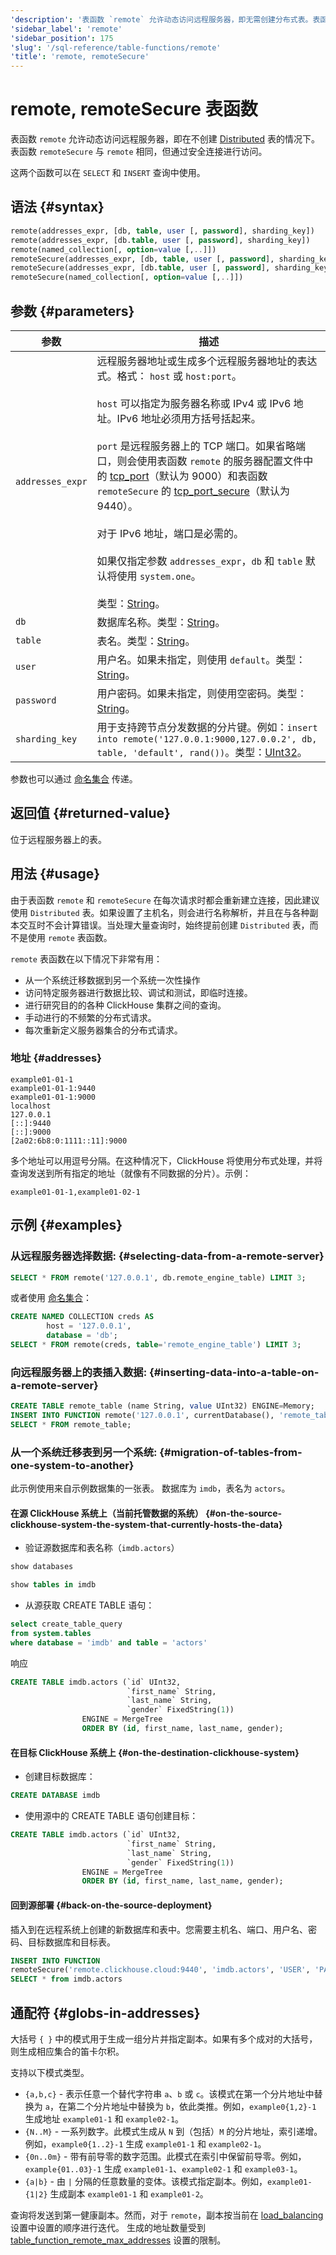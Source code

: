 ```yaml
---
'description': '表函数 `remote` 允许动态访问远程服务器，即无需创建分布式表。表函数 `remoteSecure` 与 `remote` 相同，但通过安全连接进行。'
'sidebar_label': 'remote'
'sidebar_position': 175
'slug': '/sql-reference/table-functions/remote'
'title': 'remote, remoteSecure'
---
```



# remote, remoteSecure 表函数

表函数 `remote` 允许动态访问远程服务器，即在不创建 [Distributed](../../engines/table-engines/special/distributed.md) 表的情况下。表函数 `remoteSecure` 与 `remote` 相同，但通过安全连接进行访问。

这两个函数可以在 `SELECT` 和 `INSERT` 查询中使用。

## 语法 {#syntax}

```sql
remote(addresses_expr, [db, table, user [, password], sharding_key])
remote(addresses_expr, [db.table, user [, password], sharding_key])
remote(named_collection[, option=value [,..]])
remoteSecure(addresses_expr, [db, table, user [, password], sharding_key])
remoteSecure(addresses_expr, [db.table, user [, password], sharding_key])
remoteSecure(named_collection[, option=value [,..]])
```

## 参数 {#parameters}

| 参数             | 描述                                                                                                                                                                                                                                                                                                                                                        |
|------------------|--------------------------------------------------------------------------------------------------------------------------------------------------------------------------------------------------------------------------------------------------------------------------------------------------------------------------------------------------------------------|
| `addresses_expr` | 远程服务器地址或生成多个远程服务器地址的表达式。格式： `host` 或 `host:port`。<br/><br/>    `host` 可以指定为服务器名称或 IPv4 或 IPv6 地址。IPv6 地址必须用方括号括起来。<br/><br/>    `port` 是远程服务器上的 TCP 端口。如果省略端口，则会使用表函数 `remote` 的服务器配置文件中的 [tcp_port](../../operations/server-configuration-parameters/settings.md#tcp_port)（默认为 9000）和表函数 `remoteSecure` 的 [tcp_port_secure](../../operations/server-configuration-parameters/settings.md#tcp_port_secure)（默认为 9440）。<br/><br/>    对于 IPv6 地址，端口是必需的。<br/><br/>    如果仅指定参数 `addresses_expr`，`db` 和 `table` 默认将使用 `system.one`。<br/><br/>    类型：[String](../../sql-reference/data-types/string.md)。 |
| `db`             | 数据库名称。类型：[String](../../sql-reference/data-types/string.md)。                                                                                                                                                                                                                                                                                             |
| `table`          | 表名。类型：[String](../../sql-reference/data-types/string.md)。                                                                                                                                                                                                                                                                                               |
| `user`           | 用户名。如果未指定，则使用 `default`。类型：[String](../../sql-reference/data-types/string.md)。                                                                                                                                                                                                                                                         |
| `password`       | 用户密码。如果未指定，则使用空密码。类型：[String](../../sql-reference/data-types/string.md)。                                                                                                                                                                                                                                             |
| `sharding_key`   | 用于支持跨节点分发数据的分片键。例如：`insert into remote('127.0.0.1:9000,127.0.0.2', db, table, 'default', rand())`。类型：[UInt32](../../sql-reference/data-types/int-uint.md)。                                                                                                                                                 |

参数也可以通过 [命名集合](operations/named-collections.md) 传递。

## 返回值 {#returned-value}

位于远程服务器上的表。

## 用法 {#usage}

由于表函数 `remote` 和 `remoteSecure` 在每次请求时都会重新建立连接，因此建议使用 `Distributed` 表。如果设置了主机名，则会进行名称解析，并且在与各种副本交互时不会计算错误。当处理大量查询时，始终提前创建 `Distributed` 表，而不是使用 `remote` 表函数。

`remote` 表函数在以下情况下非常有用：

- 从一个系统迁移数据到另一个系统一次性操作
- 访问特定服务器进行数据比较、调试和测试，即临时连接。
- 进行研究目的的各种 ClickHouse 集群之间的查询。
- 手动进行的不频繁的分布式请求。
- 每次重新定义服务器集合的分布式请求。

### 地址 {#addresses}

```text
example01-01-1
example01-01-1:9440
example01-01-1:9000
localhost
127.0.0.1
[::]:9440
[::]:9000
[2a02:6b8:0:1111::11]:9000
```

多个地址可以用逗号分隔。在这种情况下，ClickHouse 将使用分布式处理，并将查询发送到所有指定的地址（就像有不同数据的分片）。示例：

```text
example01-01-1,example01-02-1
```

## 示例 {#examples}

### 从远程服务器选择数据: {#selecting-data-from-a-remote-server}

```sql
SELECT * FROM remote('127.0.0.1', db.remote_engine_table) LIMIT 3;
```

或者使用 [命名集合](operations/named-collections.md)：

```sql
CREATE NAMED COLLECTION creds AS
        host = '127.0.0.1',
        database = 'db';
SELECT * FROM remote(creds, table='remote_engine_table') LIMIT 3;
```

### 向远程服务器上的表插入数据: {#inserting-data-into-a-table-on-a-remote-server}

```sql
CREATE TABLE remote_table (name String, value UInt32) ENGINE=Memory;
INSERT INTO FUNCTION remote('127.0.0.1', currentDatabase(), 'remote_table') VALUES ('test', 42);
SELECT * FROM remote_table;
```

### 从一个系统迁移表到另一个系统: {#migration-of-tables-from-one-system-to-another}

此示例使用来自示例数据集的一张表。 数据库为 `imdb`，表名为 `actors`。

#### 在源 ClickHouse 系统上（当前托管数据的系统） {#on-the-source-clickhouse-system-the-system-that-currently-hosts-the-data}

- 验证源数据库和表名称（`imdb.actors`）

```sql
show databases
```

```sql
show tables in imdb
```

- 从源获取 CREATE TABLE 语句：

```sql
select create_table_query
from system.tables
where database = 'imdb' and table = 'actors'
```

  响应

```sql
CREATE TABLE imdb.actors (`id` UInt32,
                          `first_name` String,
                          `last_name` String,
                          `gender` FixedString(1))
                ENGINE = MergeTree
                ORDER BY (id, first_name, last_name, gender);
```

#### 在目标 ClickHouse 系统上 {#on-the-destination-clickhouse-system}

- 创建目标数据库：

```sql
CREATE DATABASE imdb
```

- 使用源中的 CREATE TABLE 语句创建目标：

```sql
CREATE TABLE imdb.actors (`id` UInt32,
                          `first_name` String,
                          `last_name` String,
                          `gender` FixedString(1))
                ENGINE = MergeTree
                ORDER BY (id, first_name, last_name, gender);
```

#### 回到源部署 {#back-on-the-source-deployment}

插入到在远程系统上创建的新数据库和表中。您需要主机名、端口、用户名、密码、目标数据库和目标表。

```sql
INSERT INTO FUNCTION
remoteSecure('remote.clickhouse.cloud:9440', 'imdb.actors', 'USER', 'PASSWORD')
SELECT * from imdb.actors
```

## 通配符 {#globs-in-addresses}

大括号 `{ }` 中的模式用于生成一组分片并指定副本。如果有多个成对的大括号，则生成相应集合的笛卡尔积。

支持以下模式类型。

- `{a,b,c}` - 表示任意一个替代字符串 `a`、`b` 或 `c`。该模式在第一个分片地址中替换为 `a`，在第二个分片地址中替换为 `b`，依此类推。例如，`example0{1,2}-1` 生成地址 `example01-1` 和 `example02-1`。
- `{N..M}` - 一系列数字。此模式生成从 `N` 到（包括）`M` 的分片地址，索引递增。例如，`example0{1..2}-1` 生成 `example01-1` 和 `example02-1`。
- `{0n..0m}` - 带有前导零的数字范围。此模式在索引中保留前导零。例如，`example{01..03}-1` 生成 `example01-1`、`example02-1` 和 `example03-1`。
- `{a|b}` - 由 `|` 分隔的任意数量的变体。该模式指定副本。例如，`example01-{1|2}` 生成副本 `example01-1` 和 `example01-2`。

查询将发送到第一健康副本。然而，对于 `remote`，副本按当前在 [load_balancing](../../operations/settings/settings.md#load_balancing) 设置中设置的顺序进行迭代。
生成的地址数量受到 [table_function_remote_max_addresses](../../operations/settings/settings.md#table_function_remote_max_addresses) 设置的限制。

